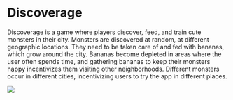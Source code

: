 # Discoverage
Discoverage is a game where players discover, feed, and train cute monsters in their city. Monsters are discovered at random, at different geographic locations. They need to be taken care of and fed with bananas, which grow around the city. Bananas become depleted in areas where the user often spends time, and gathering bananas to keep their monsters happy incentivizes them visiting other neighborhoods. Different monsters occur in different cities, incentivizing users to try the app in different places.

![](https://github.com/wfalkwallace/discoverage/raw/master/walkthrough.gif)
